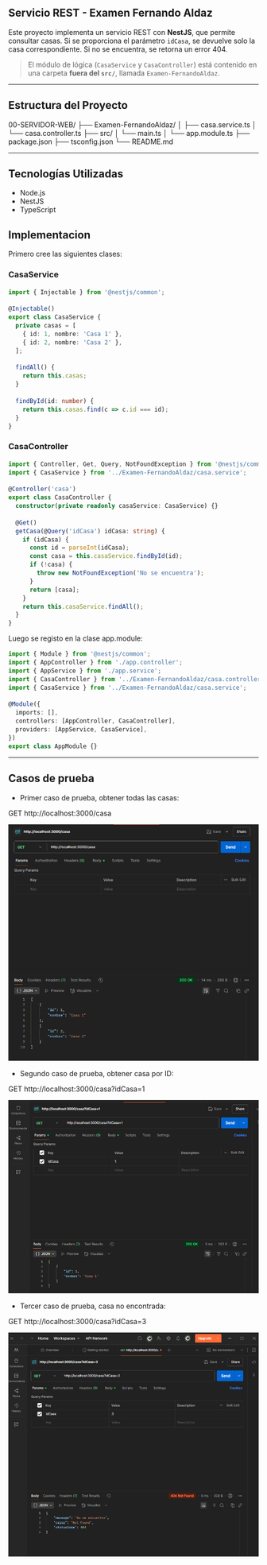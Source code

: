 ## Servicio REST - Examen Fernando Aldaz

Este proyecto implementa un servicio REST con **NestJS**, que permite consultar casas. Si se proporciona el parámetro `idCasa`, se devuelve solo la casa correspondiente. Si no se encuentra, se retorna un error 404.  
> El módulo de lógica (`CasaService` y `CasaController`) está contenido en una carpeta **fuera del `src/`**, llamada `Examen-FernandoAldaz`.

---

##  Estructura del Proyecto

00-SERVIDOR-WEB/
├── Examen-FernandoAldaz/
│ ├── casa.service.ts
│ └── casa.controller.ts
├── src/
│ └── main.ts
│ └── app.module.ts
├── package.json
├── tsconfig.json
└── README.md

---

## Tecnologías Utilizadas

- Node.js
- NestJS
- TypeScript

## Implementacion

Primero cree las siguientes clases:

### CasaService

```typescript
import { Injectable } from '@nestjs/common';

@Injectable()
export class CasaService {
  private casas = [
    { id: 1, nombre: 'Casa 1' },
    { id: 2, nombre: 'Casa 2' },
  ];

  findAll() {
    return this.casas;
  }

  findById(id: number) {
    return this.casas.find(c => c.id === id);
  }
}
```

### CasaController

```typescript
import { Controller, Get, Query, NotFoundException } from '@nestjs/common';
import { CasaService } from '../Examen-FernandoAldaz/casa.service';

@Controller('casa')
export class CasaController {
  constructor(private readonly casaService: CasaService) {}

  @Get()
  getCasa(@Query('idCasa') idCasa: string) {
    if (idCasa) {
      const id = parseInt(idCasa);
      const casa = this.casaService.findById(id);
      if (!casa) {
        throw new NotFoundException('No se encuentra');
      }
      return [casa];
    }
    return this.casaService.findAll();
  }
}
```

Luego se registo en la clase app.module:

```typescript
import { Module } from '@nestjs/common';
import { AppController } from './app.controller';
import { AppService } from './app.service';
import { CasaController } from '../Examen-FernandoAldaz/casa.controller';
import { CasaService } from '../Examen-FernandoAldaz/casa.service'; 

@Module({
  imports: [],
  controllers: [AppController, CasaController],
  providers: [AppService, CasaService],
})
export class AppModule {}
```
---

## Casos de prueba

- Primer caso de prueba, obtener todas las casas:

GET http://localhost:3000/casa

![Caso de prueba 1](./CasodePrueba1.png)

- Segundo caso de prueba, obtener casa por ID:

GET http://localhost:3000/casa?idCasa=1

![Caso de prueba 2](./CasodePrueba2.png)

- Tercer caso de prueba, casa no encontrada:

GET http://localhost:3000/casa?idCasa=3

![Caso de prueba 3](./CasodePrueba3.png)